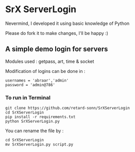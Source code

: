 
# SrX ServerLogin
Nevermind, I developed it using basic knowledge of Python

Please do fork it to make changes, I'll be happy :)
## A simple demo login for servers

Modules used : getpass, art, time & socket

Modification of logins can be done in :
```
usernames = 'abraar','admin'
password = 'admin@786'
```

### To run in Terminal
```
git clone https://github.com/retard-sonn/SrXServerLogin
cd SrXServerLogin
pip install -r requirements.txt
python SrXServerLogin.py 
```
You can rename the file by :
```
cd SrXServerLogin
mv SrXServerLogin.py script.py
```
